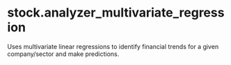 # stock.analyzer_multivariate_regression
Uses multivariate linear regressions to identify financial trends for a given company/sector and make predictions.
